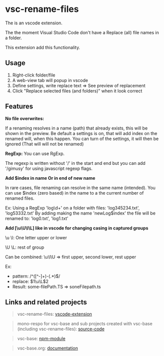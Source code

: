 # vsc-rename-files

The is an vscode extension.

The the moment Visual Studio Code don't have a Replace (all) file names in a folder.

This extension add this functionality.

## Usage

1. Right-click folder/file
2. A web-view tab will popup in vscode
3. Define settings, write replace text => See preview of replacement
4. Click "Replace selected files (and folders)" when it look correct

## Features

**No file overwrites:**

If a renaming resolves in a name (path) that already exists, this will be shown in the preview.
Be default a settings is on, that will add index on the renamed will, when this happen.
You can turn of the settings, it will then be ignored (That will will not be renamed)

**RegExp:**
You can use RgExp.

The regexp is written without '/' in the start and end but you can add '/gimusy' for using javascript regexp flags.

**Add \$index in name Or in end of new name**

In rare cases, file renaming can resolve in the same name (intended).
You can use \$index (zero based) in the name to a the current number of renamed files.

Ex: Using a RegExp 'log\d+' on a folder with files: 'log345234.txt', 'log53332.txt'
By adding making the name 'newLog\$index' the file will be renamed to: 'log0.txt', 'log1.txt'

**Add [\u\U\l\L] like in vscode for changing casing in captured groups**

\u \l: One letter upper or lower

\U \L: rest of group

Can be combined: \u\l\U => first upper, second lower, rest upper

Ex: 
 - pattern: /^([^\-]+)-(.*)$/ 
 - replace: $1\u\L$2 
 - Result: some-filePath.TS => soneFilepath.ts

## Links and related projects

> vsc-rename-files: [vscode-extension](https://marketplace.visualstudio.com/items?itemName=alfnielsen.vsc-rename-files)

> mono-respo for vsc-base and sub projects created with vsc-base (including vsc-rename-files): [source-code](https://github.com/alfnielsen/vsc-base)

> vsc-base: [npm-module](https://www.npmjs.com/package/vsc-base)

> vsc-base.org: [documentation](http://vsc-base.org)
